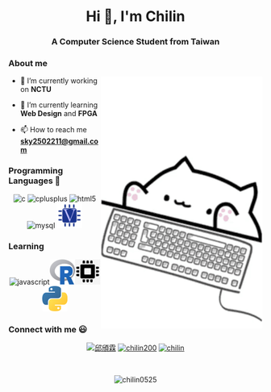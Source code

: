 <h1 align="center">Hi 👋, I'm Chilin</h1>
<h3 align="center">A Computer Science Student from Taiwan</h3>

### About me

 <img src="https://github.com/chilin0525/chilin0525/blob/master/img/tenor.gif" align="right" height=500>

- 🔭 I’m currently working on **NCTU**   

 - 🌱 I’m currently learning **Web Design** and **FPGA**
  
 - 📫 How to reach me **sky2502211@gmail.com**

### Programming Languages  :rocket:
<p align="center"><img src="https://devicons.github.io/devicon/devicon.git/icons/c/c-original.svg" alt="c" width="50" height="50"/> <img src="https://devicons.github.io/devicon/devicon.git/icons/cplusplus/cplusplus-original.svg" alt="cplusplus" width="50" height="50"/> <img src="https://devicons.github.io/devicon/devicon.git/icons/html5/html5-original-wordmark.svg" alt="html5" width="50" height="50"/> 
 <img src="https://devicons.github.io/devicon/devicon.git/icons/mysql/mysql-original-wordmark.svg" alt="mysql" width="50" height="50"/>
 <img src="https://github.com/chilin0525/chilin0525/blob/master/img/verilog.png" alt="verilog" width="50" height="50"/></p>
  
 ### Learning 
 <p align="center"><img src="https://devicons.github.io/devicon/devicon.git/icons/javascript/javascript-original.svg" alt="javascript" width="50" height="50"/><img src="https://github.com/chilin0525/chilin0525/blob/master/img/r.jpeg" alt="r" width="50" height="50"/><img src="https://github.com/chilin0525/chilin0525/blob/master/img/fpga.png" alt="fpga" width="50" height="50"/><img src="https://github.com/chilin0525/chilin0525/blob/master/img/python.png" alt="python" width="50" height="50"/></p>

### Connect with me :smiley:
<p align="center">
<a href="https://fb.com/邱頎霖" target="blank"><img align="center" src="https://cdn.jsdelivr.net/npm/simple-icons@3.0.1/icons/facebook.svg" alt="邱頎霖" height="50" width="50" /></a>
<a href="https://instagram.com/chilin200" target="blank"><img align="center" src="https://cdn.jsdelivr.net/npm/simple-icons@3.0.1/icons/instagram.svg" alt="chilin200" height="50" width="50" /></a>
 <a href="https://codepen.io/chilin" target="blank"><img align="center" src="https://cdn.jsdelivr.net/npm/simple-icons@3.0.1/icons/codepen.svg" alt="chilin" height="50" width="50" /></a>
</p>
<br>
<p align="center"> <img src="https://komarev.com/ghpvc/?username=chilin0525" alt="chilin0525" /> </p>
